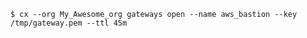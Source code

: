 <!-- usedin: [ _includes/_inlines/Toolbelt/common/gateway/gateway_example-3-v1.md] -->

```
$ cx --org My_Awesome_org gateways open --name aws_bastion --key /tmp/gateway.pem --ttl 45m
```
